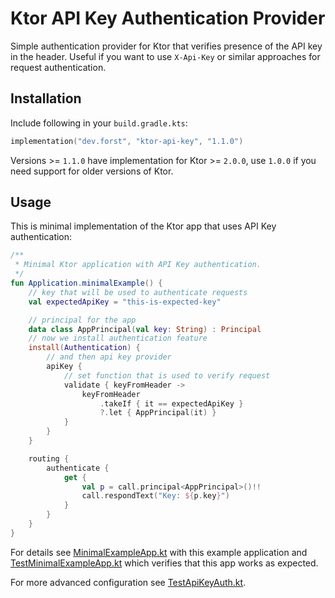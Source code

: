 # Ktor API Key Authentication Provider

Simple authentication provider for Ktor that verifies presence of the API key in the header. Useful if you want to use `X-Api-Key` or
similar approaches for request authentication.

## Installation

Include following in your `build.gradle.kts`:

```kotlin
implementation("dev.forst", "ktor-api-key", "1.1.0")
```

Versions >= `1.1.0` have implementation for Ktor >= `2.0.0`, use `1.0.0` if you need support for older versions of Ktor.

## Usage

This is minimal implementation of the Ktor app that uses API Key authentication:

```kotlin
/**
 * Minimal Ktor application with API Key authentication.
 */
fun Application.minimalExample() {
    // key that will be used to authenticate requests
    val expectedApiKey = "this-is-expected-key"

    // principal for the app
    data class AppPrincipal(val key: String) : Principal
    // now we install authentication feature
    install(Authentication) {
        // and then api key provider
        apiKey {
            // set function that is used to verify request
            validate { keyFromHeader ->
                keyFromHeader
                    .takeIf { it == expectedApiKey }
                    ?.let { AppPrincipal(it) }
            }
        }
    }

    routing {
        authenticate {
            get {
                val p = call.principal<AppPrincipal>()!!
                call.respondText("Key: ${p.key}")
            }
        }
    }
}
```

For details see [MinimalExampleApp.kt](src/test/kotlin/dev/forst/ktor/apikey/MinimalExampleApp.kt) with this example application and [TestMinimalExampleApp.kt](src/test/kotlin/dev/forst/ktor/apikey/TestMinimalExampleApp.kt) which verifies that this app works as expected.

For more advanced configuration see [TestApiKeyAuth.kt](src/test/kotlin/dev/forst/ktor/apikey/TestApiKeyAuth.kt).
